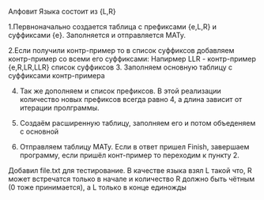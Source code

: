 Алфовит Языка состоит из {L,R}

1.Первноначально создается таблица с префиксами {e,L,R} и суффиксами {e}. Заполняется и отправляется МАТу.

2.Если получили контр-пример то в список суффиксов добавляем контр-пример со всеми его суффиксами: Напирмер LLR - контр-пример {e,R,LR,LLR} список суффиксов
3. Заполняем основную таблицу с суффиксами контр-примера
 
4. Так же дополняем и список префиксов. В этой реализации количество новых префиксов всегда равно 4, а длина зависит от итерации пролграммы.
5. Создаём расширенную таблицу, заполняем его и потом объеденяем с основной

6. Отправляем таблицу МАТу. Если в ответ пришел Finish, завершаем программу, если пришёл конт-пример то переходим к пункту 2.


Добавил file.txt для тестирование. В качестве языка взял  L такой что, R может встречатся только в начале и количество R должно быть чётным (0 тоже принимается), а L только в конце единожды

